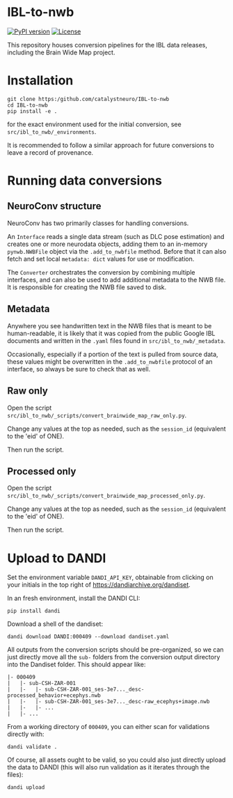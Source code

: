 # IBL-to-nwb
[![PyPI version](https://badge.fury.io/py/ibl-to-nwb.svg)](https://badge.fury.io/py/ibl-to-nwb)
[![License](https://img.shields.io/badge/License-BSD%203--Clause-blue.svg)](https://opensource.org/licenses/BSD-3-Clause)

This repository houses conversion pipelines for the IBL data releases, including the Brain Wide Map project.



# Installation

```
git clone https:/github.com/catalystneuro/IBL-to-nwb
cd IBL-to-nwb
pip install -e .
```

for the exact environment used for the initial conversion, see `src/ibl_to_nwb/_environments`.

It is recommended to follow a similar approach for future conversions to leave a record of provenance.



# Running data conversions

## NeuroConv structure

NeuroConv has two primarily classes for handling conversions.

An `Interface` reads a single data stream (such as DLC pose estimation) and creates one or more neurodata objects, adding them to an in-memory `pynwb.NWBFile` object via the `.add_to_nwbfile` method. Before that it can also fetch and set local `metadata: dict` values for use or modification.

The `Converter` orchestrates the conversion by combining multiple interfaces, and can also be used to add additional metadata to the NWB file. It is responsible for creating the NWB file saved to disk.

## Metadata

Anywhere you see handwritten text in the NWB files that is meant to be human-readable, it is likely that it was copied from the public Google IBL documents and written in the `.yaml` files found in `src/ibl_to_nwb/_metadata`.

Occasionally, especially if a portion of the text is pulled from source data, these values might be overwritten in the `.add_to_nwbfile` protocol of an interface, so always be sure to check that as well.

## Raw only

Open the script `src/ibl_to_nwb/_scripts/convert_brainwide_map_raw_only.py`.

Change any values at the top as needed, such as the `session_id` (equivalent to the 'eid' of ONE).

Then run the script.

## Processed only

Open the script `src/ibl_to_nwb/_scripts/convert_brainwide_map_processed_only.py`.

Change any values at the top as needed, such as the `session_id` (equivalent to the 'eid' of ONE).

Then run the script.



# Upload to DANDI

Set the environment variable `DANDI_API_KEY`, obtainable from clicking on your initials in the top right of https://dandiarchive.org/dandiset.

In an fresh environment, install the DANDI CLI:

```
pip install dandi
```

Download a shell of the dandiset:

```
dandi download DANDI:000409 --download dandiset.yaml
```

All outputs from the conversion scripts should be pre-organized, so we can just directly move all the `sub-` folders from the conversion output directory into the Dandiset folder. This should appear like:

```
|- 000409
|   |- sub-CSH-ZAR-001
|   |-   |- sub-CSH-ZAR-001_ses-3e7..._desc-processed_behavior+ecephys.nwb
|   |-   |- sub-CSH-ZAR-001_ses-3e7..._desc-raw_ecephys+image.nwb
|   |-   |- ...
|   |- ...
```


From a working directory of `000409`, you can either scan for validations directly with:

```
dandi validate .
```

Of course, all assets ought to be valid, so you could also just directly upload the data to DANDI (this will also run validation as it iterates through the files):

```
dandi upload
```
